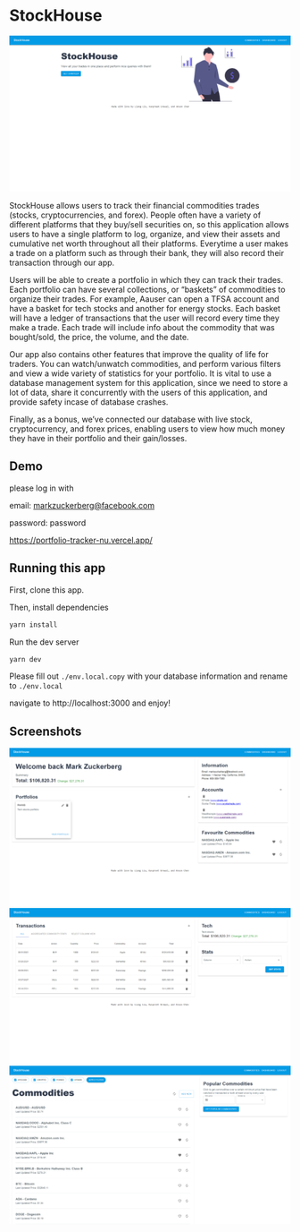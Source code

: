 # StockHouse

![Home Page](/readmeimages/homeV2.PNG)

StockHouse allows users to track their financial commodities trades (stocks, cryptocurrencies, and forex). People often have a variety of different platforms that they buy/sell securities on, so this application allows users to have a single platform to log, organize, and view their assets and cumulative net worth throughout all their platforms. Everytime a user makes a trade on a platform such as through their bank, they will also record their transaction through our app.

Users will be able to create a portfolio in which they can track their trades. Each portfolio can have several collections, or “baskets” of commodities to organize their trades. For example, Aauser can open a TFSA account and have a basket for tech stocks and another for energy stocks. Each basket will have a ledger of transactions that the user will record every time they make a trade. Each trade will include info about the commodity that was bought/sold, the price, the volume, and the date.

Our app also contains other features that improve the quality of life for traders. You can watch/unwatch commodities, and perform various filters and view a wide variety of statistics for your portfolio. It is vital to use a database management system for this application, since we need to store a lot of data, share it concurrently with the users of this application, and provide safety incase of database crashes.

Finally, as a bonus, we’ve connected our database with live stock, cryptocurrency, and forex prices, enabling users to view how much money they have in their portfolio and their gain/losses.

## Demo

please log in with

email: markzuckerberg@facebook.com

password: password

https://portfolio-tracker-nu.vercel.app/

## Running this app

First, clone this app.

Then, install dependencies

```bash
yarn install
```

Run the dev server

```bash
yarn dev
```

Please fill out `./env.local.copy` with your database information and rename to `./env.local`

navigate to http://localhost:3000 and enjoy!

## Screenshots

![Dashboard](/readmeimages/dashboardV2.PNG)
![Transactions](/readmeimages/transactionsV2.PNG)
![Commodities](/readmeimages/commoditiesV2.PNG)
